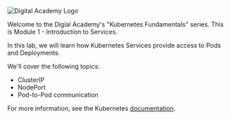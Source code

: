 ![Digital Academy Logo](/sylus/courses/kubernetes-fundamentals-2/module-1/assets/digital-academy-logo.png)

Welcome to the Digial Academy's "Kubernetes Fundamentals" series. This is Module 1 - Introduction to Services.

In this lab, we will learn how Kubernetes Services provide access to Pods and Deployments.

We'll cover the following topics:

- ClusterIP
- NodePort
- Pod-to-Pod communication

For more information, see the Kubernetes [documentation][docs].

<!-- Links Referenced -->

[docs]:           https://kubernetes.io/docs/concepts/services-networking/service/
